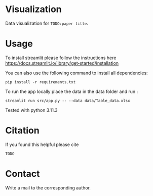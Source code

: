 # Visualization

Data visualization for `TODO:paper title`. </br>


# Usage
To install streamlit please follow the instructions here https://docs.streamlit.io/library/get-started/installation </br>

You can also use the following command to install all dependencies: </br>
```
pip install -r requirements.txt
```

To run the app locally place the data in the data folder and run : </br>
```
streamlit run src/app.py -- --data data/Table_data.xlsx
```

Tested with python 3.11.3


# Citation
If you found this helpful please cite </br>

```
TODO
```

# Contact

Write a mail to the corresponding author.